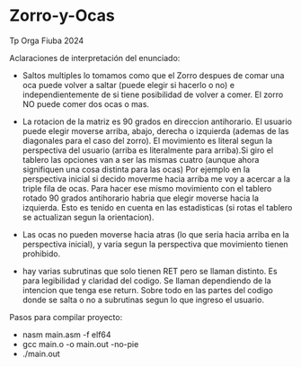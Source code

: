 # Zorro-y-Ocas
Tp Orga Fiuba 2024

Aclaraciones de interpretación del enunciado:

- Saltos multiples lo tomamos como que el Zorro despues de comar una oca puede volver a saltar (puede elegir si hacerlo o no) e independientemente de si tiene posibilidad de volver a comer. El zorro NO puede comer dos ocas o mas.

- La rotacion de la matriz es 90 grados en direccion antihorario. El usuario puede elegir moverse arriba, abajo, derecha o izquierda (ademas de las diagonales para el caso del zorro). El movimiento es literal segun la perspectiva del usuario (arriba es literalmente para arriba).Si giro el tablero las opciones van a ser las mismas cuatro (aunque ahora signifiquen una cosa distinta para las ocas) Por ejemplo en la perspectiva inicial si decido moverme hacia arriba me voy a acercar a la triple fila de ocas. Para hacer ese mismo movimiento con el tablero rotado 90 grados antihorario habria que elegir moverse hacia la izquierda. Esto es tenido en cuenta en las estadisticas (si rotas el tablero se actualizan segun la orientacion).

- Las ocas no pueden moverse hacia atras (lo que seria hacia arriba en la perspectiva inicial), y varia segun la perspectiva que movimiento tienen prohibido.

- hay varias subrutinas que solo tienen RET pero se llaman distinto. Es para legibilidad y claridad del codigo. Se llaman dependiendo de la intencion que tenga ese return. Sobre todo en las partes del codigo donde se salta o no a subrutinas segun lo que ingreso el usuario.

Pasos para compilar proyecto:
- nasm main.asm -f elf64
- gcc main.o -o main.out -no-pie
- ./main.out

